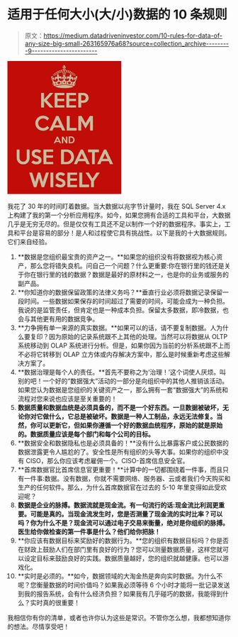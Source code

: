 # 适用于任何大小(大/小)数据的 10 条规则

> 原文：<https://medium.datadriveninvestor.com/10-rules-for-data-of-any-size-big-small-263165976a68?source=collection_archive---------9----------------------->

![](img/fb084961d462edb0523a1e6c64fe472e.png)

我花了 30 年的时间盯着数据。当大数据以兆字节计量时，我在 SQL Server 4.x 上构建了我的第一个分析应用程序。如今，如果您拥有合适的工具和平台，大数据几乎是无穷无尽的。但是仅仅有工具还不足以制作一个好的数据程序。事实上，工具和平台是容易的部分！是人和过程使它具有挑战性。以下是我的十大数据规则。它们来自经验。

1.  **数据是您组织最宝贵的资产之一。**如果您的组织没有将数据视为核心资产，那么您将错失良机。问自己一个问题？什么更重要:你在银行里的钱还是关于你在银行里的钱的数据？数据是最好的原材料之一，也是你的业务或服务的副产品。
2.  **你知道你的数据保留政策的法律义务吗？**垂直行业必须将数据记录保留一段时间。一些数据如果保存的时间超过了需要的时间，可能会成为一种负担。我说的是监管责任，但肯定也是一种成本负担。保留太多数据，即冷数据，也会与其他更有用的数据竞争。
3.  **力争拥有单一来源的真实数据。**如果可以的话，请不要复制数据。人为什么要复印？因为原始的记录系统跟不上其他的处理。当然可以将数据从 OLTP 系统移动到 OLAP 系统进行分析。但是，如果你因为当前的分析系统跟不上而不必将它转移到 OLAP 立方体或内存解决方案中，那么是时候重新考虑这些解决方案了。
4.  **数据治理是每个人的责任。**首先不要称之为‘治理！’这个词使人厌烦。叫别的吧！一个好的“数据强大”活动的一部分是向组织中的其他人推销该活动。如果您认为数据是您组织的关键资产之一，那么拥有一套“数据强大”的系统和流程对您来说也应该是至关重要的！
5.  **数据质量和数据血统是必须具备的，而不是一个好东西。一旦数据被破坏，无论你对它做什么，它总是被破坏。数据是一种人工制品，永远无法修复。当然，你可以更新它，但如果你遵循一个好的数据血统程序，原始的就是原始的。数据质量应该是每个部门和每个公司的目标。**
6.  **数据安全和数据隐私也是必须具备的！**没有什么比暴露客户或公民数据的数据泄露更令人尴尬的了。安全性是所有组织的头等大事。如果你的组织中没有 CISO，那么你应该考虑雇佣一个。CISO-首席信息安全官。
7.  **首席数据官比首席信息官更重要！**计算中的一切都围绕着一件事，而且只有一件事:数据。没有数据，你就不需要网络、服务器、云或者我们今天购买和生产的任何软件。那么，为什么首席数据官在过去的 5-10 年里变得如此受欢迎呢？
8.  **数据是企业的脉搏。数据流就是现金流。有一句流行的话:现金流比利润更重要。可能是真的。当现金流发生时，您是否测量了现金流的实时比率？可以吗？你为什么不是？现金流可以通过电子交易来衡量，绝对是你组织的脉搏。医生给你做检查的第一件事是什么？他们给你把脉！**
9.  **你应该有数据目标来奖励好的数据行为。**您的组织有数据目标吗？你是否在财政上鼓励人们在部门里有良好的行为？您可以测量数据质量，这样您就可以设定目标来鼓励良好的实践。数据质量越好，您的组织就越健康。也可以游戏化。
10.  **实时是必须的。**如今，数据领域的大淘金热是奔向实时数据。为什么不呢？您衡量数据的时间价值吗？如果我必须等待 6 个小时才能将一批记录发送到我的报告系统，会有什么经济负担？如果我有几乎碰巧的数据，我能得到什么？实时真的很重要！

我相信你有你的清单，或者也许你认为这些是常识。不管你怎么想，我都想知道你的想法。尽情享受吧！